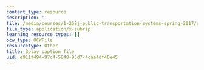 ```yaml
---
content_type: resource
description: ''
file: /media/courses/1-258j-public-transportation-systems-spring-2017/e911f49497c4584895d74caa4df40e45_FTwuE36SUA.vtt
file_type: application/x-subrip
learning_resource_types: []
ocw_type: OCWFile
resourcetype: Other
title: 3play caption file
uid: e911f494-97c4-5848-95d7-4caa4df40e45
---
```

